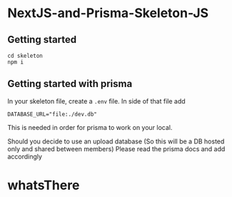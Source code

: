 # NextJS-and-Prisma-Skeleton-JS

## Getting started

```
cd skeleton
npm i
```

## Getting started with prisma

In your skeleton file, create a `.env` file. In side of that file add

```
DATABASE_URL="file:./dev.db"
```

This is needed in order for prisma to work on your local.

Should you decide to use an upload database (So this will be a DB hosted only and shared between members) Please read the prisma docs and add accordingly
# whatsThere
